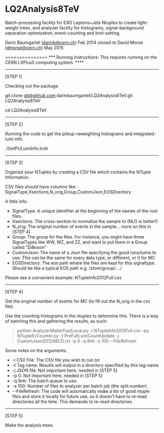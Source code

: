 LQ2Analysis8TeV
===============

Batch-processing facility for EXO Leptons+Jets Ntuples to create light-weight trees, and analyzer facility for histograms, signal-background separation optimization, event-counting and limit-setting. 

Darin Baumgartel (darinb@cern.ch) Feb 2014
cloned to David Morse (dmorse@cern.ch) May 2015

===============
*** Running Instructions: This requires running on the CERN LXPlus5 computing system. ****

--------------------------------------------------------------------------------

[STEP 1]

Checking out the package

git clone git@github.com:darinbaumgartel/LQ2Analysis8TeV.git LQ2Analysis8TeV

cd LQ2Analysis8TeV

--------------------------------------------------------------------------------

[STEP 2]

Running the code to get the pileup-reweighting histograms and integrated-lumi info.

./GetPULumiInfo.tcsh

--------------------------------------------------------------------------------

[STEP 3]

Organize your NTuples by creating a CSV file which contains the NTuple Information.

CSV files should have columns like :
SignalType,Xsections,N_orig,Group,CustomJson,EOSDirectory

A little info:
- SignalType:    A unique identifier at the beginning of the names of the root files.
- Xsections:     The cross-section to normalize the sample to (NLO is better!)
- N_orig:        The original number of events in the sample... more on this in [STEP 4]
- Group:         The group for the files. For instance, you might have three SignalTypes
                like WW, WZ, and ZZ, and want to put them in a Group called "DiBoson"
- CustomJson:    The name of a Json file specifying the good runs/lumis to use. This can 
                be the same for every data type, or different, or 0 for MC
- EOSDirectory:  The eos path where the files are kept for this signaltype. Should be
                like a typical EOS path e.g. /store/group/..../


Please see a convenient example: 
NTupleInfo2012Full.csv

--------------------------------------------------------------------------------

[STEP 4]

Get the original number of events for MC (to fill out the N_orig in the csv file).

Use the counting histograms in the ntuples to determine this. There is a way of batching this and gathering the results, as such:

  > python AnalyzerMakerFastLocal.py -i NTupleInfo2012Full.csv -py NTupleEvCounter.py -t PreFullLumiCountUpdate -j CustomJson2012ABCD.txt -p 0 -q 8nh -s 100 --FileRefresh
  
  Some notes on the arguments:
  
-  -i CSV File:     The CSV file you wish to run on
-  -t Tag name:    Results will output in a directory specified by this tag-name
-  -j JSON file:    Not important here, needed in [STEP 5]
-  -p 0:            Not important here, needed in [STEP 5]
-  -q 8nh:          The batch queue to use.
-  -s 100:          Number of files to analyzer per batch job (the split number)
-  --FileRefresh:   The code will automatically make a list of good ntuple files and store
                    it locally for future use, so it doesn't have to re-read directories 
                    all the time. This demands to re-read directories.


--------------------------------------------------------------------------------

[STEP 5]

Make the analysis trees.

